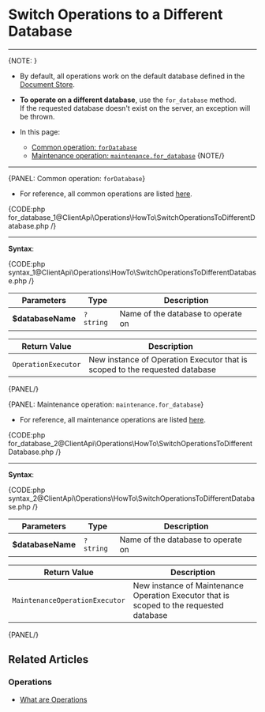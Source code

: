 # Switch Operations to a Different Database

---

{NOTE: }

* By default, all operations work on the default database defined in the [Document Store](../../../client-api/creating-document-store).

* **To operate on a different database**, use the `for_database` method.  
  If the requested database doesn't exist on the server, an exception will be thrown.

* In this page:
    * [Common operation: `forDatabase`](../../../client-api/operations/how-to/switch-operations-to-a-different-database#common-operation:-fordatabase)
    * [Maintenance operation: `maintenance.for_database`](../../../client-api/operations/how-to/switch-operations-to-a-different-database#maintenance-operation:-maintenance.for_database)
{NOTE/}

---

{PANEL: Common operation: `forDatabase`}

* For reference, all common operations are listed [here](../../../client-api/operations/what-are-operations#common-operations).

{CODE:php for_database_1@ClientApi\Operations\HowTo\SwitchOperationsToDifferentDatabase.php /}

---

**Syntax**:

{CODE:php syntax_1@ClientApi\Operations\HowTo\SwitchOperationsToDifferentDatabase.php /}

| Parameters | Type | Description |
| - | - | - |
| **$databaseName** | `?string` | Name of the database to operate on |

| Return Value | Description |
| - | - |
| `OperationExecutor` | New instance of Operation Executor that is scoped to the requested database |

{PANEL/}

{PANEL: Maintenance operation: `maintenance.for_database`}

* For reference, all maintenance operations are listed [here](../../../client-api/operations/what-are-operations#maintenance-operations).

{CODE:php for_database_2@ClientApi\Operations\HowTo\SwitchOperationsToDifferentDatabase.php /}

---

**Syntax**:

{CODE:php syntax_2@ClientApi\Operations\HowTo\SwitchOperationsToDifferentDatabase.php /}

| Parameters | Type | Description |
| - | - | - |
| **$databaseName** | `?string` | Name of the database to operate on |

| Return Value | Description |
| - | - |
| `MaintenanceOperationExecutor` | New instance of Maintenance Operation Executor that is scoped to the requested database |

{PANEL/}

## Related Articles

### Operations

- [What are Operations](../../../client-api/operations/what-are-operations)
